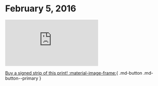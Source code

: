 # February 5, 2016

![](https://www.achewood.com/comic.php?date=02052016)

[Buy a signed strip of this print! :material-image-frame:](https://achewood-holiday-pop-up.myshopify.com/products/strip#02052016){ .md-button .md-button--primary }
